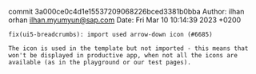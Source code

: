 commit 3a000ce0c4d1e15537209068226bced3381b0bba
Author: ilhan orhan <ilhan.myumyun@sap.com>
Date:   Fri Mar 10 10:14:39 2023 +0200

    fix(ui5-breadcrumbs): import used arrow-down icon (#6685)
    
    The icon is used in the template but not imported - this means that won't be displayed in productive app, when not all the icons are available (as in the playground or our test pages).
